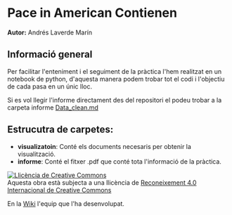 # Pace in American Contienen

**Autor:** Andrés Laverde Marín 

## Informació general

Per facilitar l'enteniment i el seguiment de la pràctica l'hem realitzat en un notebook de python, d'aquesta manera podem trobar tot el codi i l'objectiu de cada pasa en un únic lloc. 

Si es vol llegir l'informe directament des del repositori el podeu trobar a la carpeta informe [Data_clean.md](https://github.com/alaverma/PAC4_Visualization/blob/master/visualizatoin/data/Data_clean.md)

## Estrucutra de carpetes:

* **visualizatoin**: Conté els documents necesaris per obtenir la visualització.
* **informe**: Conté el fitxer .pdf que conté tota l'informació de la pràctica.

<a rel="license" href="http://creativecommons.org/licenses/by/4.0/"><img alt="Llicència de Creative Commons" style="border-width:0" src="https://i.creativecommons.org/l/by/4.0/88x31.png" /></a><br />Aquesta obra està subjecta a una llicència de <a rel="license" href="http://creativecommons.org/licenses/by/4.0/">Reconeixement 4.0 Internacional de Creative Commons</a>

En la [Wiki](https://github.com/Ilergeta/titanic-uoc/wiki/Pr%C3%A0ctica-2:-Neteja-i-an%C3%A0lisi-del-Tit%C3%A0nic-Dataset) l'equip que l'ha desenvolupat.
